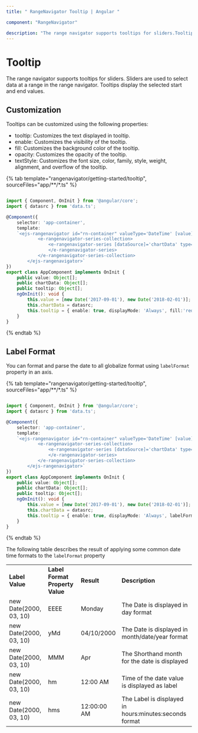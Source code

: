 ```yaml
---
title: " RangeNavigator Tooltip | Angular "

component: "RangeNavigator"

description: "The range navigator supports tooltips for sliders.Tooltips  display the selected start and end values."
---
```


# Tooltip

The range navigator supports tooltips for sliders. Sliders are used to select data at a range in the range navigator.
Tooltips  display the selected start and end values.

## Customization

Tooltips can be customized using the following properties:

* tooltip: Customizes the text displayed in tooltip.
* enable: Customizes the visibility of the tooltip.
* fill: Customizes the background color of the tooltip.
* opacity: Customizes the opacity of the tooltip.
* textStyle: Customizes the font size, color, family, style, weight, alignment, and overflow of the tooltip.

{% tab template="rangenavigator/getting-started/tooltip", sourceFiles="app/**/*.ts" %}

```typescript

import { Component, OnInit } from '@angular/core';
import { datasrc } from 'data.ts';

@Component({
    selector: 'app-container',
    template:
    `<ejs-rangenavigator id="rn-container" valueType='DateTime' [value]='value' [tooltip]='tooltip'>
            <e-rangenavigator-series-collection>
                <e-rangenavigator-series [dataSource]='chartData' type='Area' xName='x' yName='y' width=2>
                </e-rangenavigator-series>
            </e-rangenavigator-series-collection>
        </ejs-rangenavigator>`
})
export class AppComponent implements OnInit {
    public value: Object[];
    public chartData: Object[];
    public tooltip: Object[];
    ngOnInit(): void {
        this.value = [new Date('2017-09-01'), new Date('2018-02-01')];
        this.chartData = datasrc;
        this.tooltip = { enable: true, displayMode: 'Always', fill:'red', opacity: 0.6, textStyle:{ style: 'Italic', color:'blue', size:'12px'} };
    }
}

```

{% endtab %}

## Label Format

You can format and parse the date to all globalize format using `labelFormat` property in an axis.

{% tab template="rangenavigator/getting-started/tooltip", sourceFiles="app/**/*.ts" %}

```typescript

import { Component, OnInit } from '@angular/core';
import { datasrc } from 'data.ts';

@Component({
    selector: 'app-container',
    template:
    `<ejs-rangenavigator id="rn-container" valueType='DateTime' [value]='value' [tooltip]='tooltip'>
            <e-rangenavigator-series-collection>
                <e-rangenavigator-series [dataSource]='chartData' type='Area' xName='x' yName='y' width=2>
                </e-rangenavigator-series>
            </e-rangenavigator-series-collection>
        </ejs-rangenavigator>`
})
export class AppComponent implements OnInit {
    public value: Object[];
    public chartData: Object[];
    public tooltip: Object[];
    ngOnInit(): void {
        this.value = [new Date('2017-09-01'), new Date('2018-02-01')];
        this.chartData = datasrc;
        this.tooltip = { enable: true, displayMode: 'Always', labelFormat: 'y/M/d' };
    }
}

```

{% endtab %}

The following table describes the result of applying some common date time formats to the `labelFormat` property

<!-- markdownlint-disable MD033 -->

<table>
<tr>
<td><b>Label Value</b></td>
<td><b>Label Format Property Value</b></td>
<td><b>Result </b></td>
<td><b>Description </b></td>
</tr>
<tr>
<td>new Date(2000, 03, 10)</td>
<td>EEEE</td>
<td>Monday</td>
<td>The Date is displayed in day format</td>
</tr>
<tr>
<td>new Date(2000, 03, 10)</td>
<td>yMd</td>
<td>04/10/2000</td>
<td>The Date is displayed in month/date/year format</td>
</tr>
<tr>
<td>new Date(2000, 03, 10)</td>
<td> MMM </td>
<td>Apr</td>
<td>The Shorthand month for the date is displayed</td>
</tr>
<tr>
<td>new Date(2000, 03, 10)</td>
<td>hm</td>
<td>12:00 AM</td>
<td>Time of the date value is displayed as label</td>
</tr>
<tr>
<td>new Date(2000, 03, 10)</td>
<td>hms</td>
<td>12:00:00 AM</td>
<td>The Label is displayed in hours:minutes:seconds format</td>
</tr>
</table>
